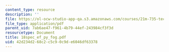 ```yaml
---
content_type: resource
description: ''
file: https://ol-ocw-studio-app-qa.s3.amazonaws.com/courses/21m-735-technical-design-scenery-mechanisms-and-special-effects-spring-2004/42d234d268c2c5c90c9de6046df63378_18spec_ef_py_fog.pdf
file_type: application/pdf
parent_uid: 7ab6ae47-f961-4b79-44ef-243984cf3f3d
resourcetype: Document
title: 18spec_ef_py_fog.pdf
uid: 42d234d2-68c2-c5c9-0c9d-e6046df63378
---
```

